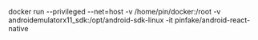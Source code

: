 docker run --privileged --net=host -v /home/pin/docker:/root -v androidemulatorx11_sdk:/opt/android-sdk-linux -it pinfake/android-react-native
